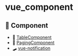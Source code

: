 # vue_component


## 🛒 Component
 * 🤩 [TableComponent](https://github.com/eorjs37/vue_component/tree/master/src/description/tablecomponent) 
 * 🧤 [PagingComponent](https://github.com/eorjs37/vue_component/tree/master/src/description/pagingcomponent) 
 * 🛹 [vue-notification](https://github.com/eorjs37/vue_component/tree/master/src/description/noti) 